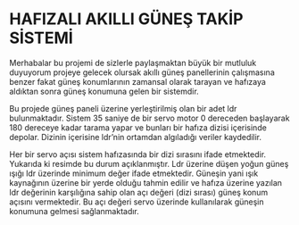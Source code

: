 # HAFIZALI AKILLI GÜNEŞ TAKİP SİSTEMİ

Merhabalar bu projemi de sizlerle paylaşmaktan büyük bir mutluluk duyuyorum projeye gelecek olursak akıllı güneş panellerinin çalışmasına benzer fakat güneş konumlarının zamansal olarak tarayan ve hafızaya aldıktan sonra güneş konumuna gelen bir sistemdir.



Bu projede güneş paneli üzerine yerleştirilmiş olan bir adet ldr bulunmaktadır. Sistem 35 saniye de bir servo motor 0 dereceden başlayarak 180 dereceye kadar tarama yapar ve bunları bir hafıza dizisi içerisinde depolar. Dizinin içerisine ldr’nin ortamdan algıladığı veriler kaydedilir.


				
Her bir servo açısı sistem hafızasında bir dizi sırasını ifade etmektedir. Yukarıda ki resimde bu durum açıklanmıştır. Ldr üzerine düşen yoğun güneş ışığı ldr üzerinde minimum değer ifade etmektedir. Güneşin yani ışık kaynağının üzerine bir yerde olduğu tahmin edilir ve hafıza üzerine yazılan ldr değerinin karşılığına sahip olan açı değeri (dizi sırası)  güneş konum açısını vermektedir. Bu açı değeri servo üzerinde kullanılarak güneşin konumuna gelmesi sağlanmaktadır. 

